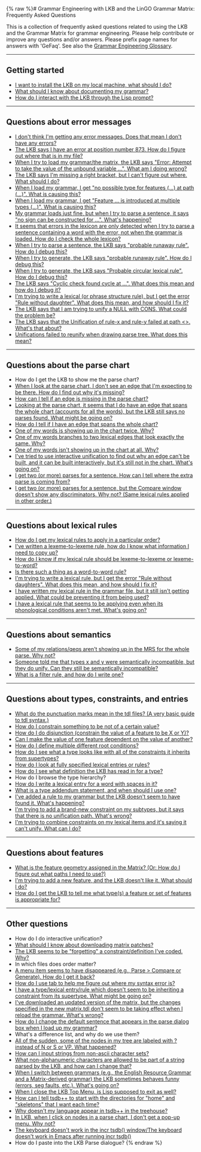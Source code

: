 {% raw %}# Grammar Engineering with LKB and the LinGO Grammar Matrix: Frequently Asked Questions

This is a collection of frequently asked questions related to using the
LKB and the Grammar Matrix for grammar engineering. Please help
contribute or improve any questions and/or answers. Please prefix page
names for answers with 'GeFaq'. See also the [Grammar
Engineering Glossary](/GeGlossary).

* * *

## Getting started

- [I want to install the LKB on my local machine, what should I
do?]()
- [What should I know about documenting my
grammar?]()
- [How do I interact with the LKB through the Lisp
prompt?]()

* * *

## Questions about error messages

- [I don't think I'm getting any error messages. Does that mean I
don't have any errors?]()
- [The LKB says I have an error at position number 873. How do I
figure out where that is in my file?]()
- [When I try to load my grammar/the matrix, the LKB says "Error:
Attempt to take the value of the unbound variable ...". What am I
doing wrong?]()
- [The LKB says I'm missing a right bracket, but I can't figure out
where. What should I do?]()
- [When I load my grammar, I get "no possible type for features (...)
at path (...)". What is causing this?]()
- [When I load my grammar, I get "Feature ... is introduced at
multiple types (...)". What is causing this?]()
- [My grammar loads just fine, but when I try to parse a sentence, it
says "no sign can be constructed for ...". What's
happening?]()
- [It seems that errors in the lexicon are only detected when I try to
parse a sentence containing a word with the error, not when the
grammar is loaded. How do I check the whole
lexicon?](/GeFaqLexiconErrors)
- [When I try to parse a sentence, the LKB says "probable runaway
rule". How do I debug this?]()
- [When I try to generate, the LKB says "probable runaway rule". How
do I debug this?]()
- [When I try to generate, the LKB says "Probable circular lexical
rule". How do I debug this?]()
- [The LKB says "Cyclic check found cycle at ...". What does this mean
and how do I debug it?]()
- [I'm trying to write a lexical (or phrase structure rule), but I get
the error "Rule without daughter". What does this mean, and how
should I fix it?]()
- [The LKB says that I am trying to unify a NULL with CONS. What could
the problem be?](/GeFaqUnifyingNullWithCons)
- [The LKB says that the Unification of rule-x and rule-y failed at
path &lt;&gt;. What's that about?](/GeFaqFailedAtPath)
- [Unifications failed to reunify when drawing parse tree. What does
this mean?](/GeFaqFailedToReunify)

* * *

## Questions about the parse chart

- How do I get the LKB to show me the parse chart?
- [When I look at the parse chart, I don't see an edge that I'm
expecting to be there. How do I find out why it's
missing?]()
- [How can I tell if an edge is missing in the parse
chart?]()
- [Looking at the parse chart, it seems that I do have an edge that
spans the whole chart (accounts for all the words), but the LKB
still says no parses found. What might be going on?]()
- [How do I tell if I have an edge that spans the whole
chart?]()
- [One of my words is showing up in the chart twice.
Why?]()
- [One of my words branches to two lexical edges that look exactly the
same. Why?](/GeFaqTwoLexEdges)
- [One of my words isn't showing up in the chart at all.
Why?](/GeFaqWordNotInChart)
- [I've tried to use interactive unification to find out why an edge
can't be built, and it can be built interactively, but it's still
not in the chart. What's going on?]()
- [I get two (or more) parses for a sentence. How can I tell where the
extra parse is coming from?](/GeFaqExtraParse1)
- [I get two (or more) parses for a sentence, but the Compare window
doesn't show any discriminators. Why not? (Same lexical rules
applied in other order.)](/GeFaqExtraParse2)

* * *

## Questions about lexical rules

- [How do I get my lexical rules to apply in a particular
order?](/GeFaqLexRuleOrder)
- [I've written a lexeme-to-lexeme rule, how do I know what
information I need to copy up?](/GeFaqLexToLexRule)
- [How do I know if my lexical rule should be lexeme-to-lexeme or
lexeme-to-word?](/GeFaqLexToWhatRule)
- [Is there such a thing as a word-to-word
rule?](/GeFaqWordToWordRule)
- [I'm trying to write a lexical rule, but I get the error "Rule
without daughters". What does this mean, and how should I fix
it?]()
- [I have written my lexical rule in the grammar file, but it still
isn't getting applied. What could be preventing it from being
used?]()
- [I have a lexical rule that seems to be applying even when its
phonological conditions aren't met. What's going
on?]()

* * *

## Questions about semantics

- [Some of my relations/qeqs aren't showing up in the MRS for the
whole parse. Why not?]()
- [Someone told me that types x and y were semantically incompatible,
but they do unify. Can they still be semantically
incompatible?](/GeFaqSemanticIncompatibility)
- [What is a filter rule, and how do I write one?](/GeFaqFilterRules)

* * *

## Questions about types, constraints, and entries

- [What do the punctuation marks mean in the tdl files? (A very basic
guide to tdl syntax.)]()
- [How do I constrain something to be not of a certain
value?]()
- [How do I do disjunction (constrain the value of a feature to be X
or Y)?]()
- [Can I make the value of one feature dependent on the value of
another?]()
- [How do I define multiple different root
conditions?](/GeFaqMultipleRoot)
- [How do I see what a type looks like with all of the constraints it
inherits from supertypes?]()
- [How do I look at fully specified lexical entries or
rules?]()
- [How do I see what definition the LKB has read in for a
type?]()
- How do I browse the type hierarchy?
- [How do I write a lexical entry for a word with spaces in
it?](/GeFaqLexEntrySpaces)
- [What is a type addendum statement, and when should I use
one?]()
- [I've added a rule to my grammar but the LKB doesn't seem to have
found it. What's happening?]()
- [I'm trying to add a brand-new constraint on my subtypes, but it
says that there is no unification path. What's
wrong?](/GeFaqNoUnificationPath)
- [I'm trying to combine constraints on my lexical items and it's
saying it can't unify. What can I do?](/GeFaqCombineConstraints)

* * *

## Questions about features

- [What is the feature geometry assigned in the Matrix? (Or: How do I
figure out what paths I need to use?)]()
- [I'm trying to add a new feature, and the LKB doesn't like it. What
should I do?]()
- [How do I get the LKB to tell me what type(s) a feature or set of
features is appropriate for?]()

* * *

## Other questions

- How do I do interactive unification?
- [What should I know about downloading matrix
patches?](/GeFaqMatrixPatches)
- [The LKB seems to be "forgetting" a constraint/definition I've
coded. Why?]()
- In which files does order matter?
- [A menu item seems to have disappeared (e.g., Parse &gt; Compare or
Generate). How do I get it back?]()
- [How do I use tab to help me figure out where my syntax error
is?]()
- [I have a type/lexical entry/rule which doesn't seem to be
inheriting a constraint from its supertype. What might be going
on?]()
- [I've downloaded an updated version of the matrix, but the changes
specified in the new matrix.tdl don't seem to be taking effect when
I reload the grammar. What's wrong?]()
- [How do I change the default sentence that appears in the parse
dialog box when I load up my grammar?](/GeFaqDefaultSentence)
- What's a difference list, and why do we use them?
- [All of the sudden, some of the nodes in my tree are labeled with ?
instead of N or S or VP. What happened?](/GeFaqQuestionMarkNodes)
- [How can I input strings from non-ascii character
sets?]()
- [What non-alphanumeric characters are allowed to be part of a string
parsed by the LKB, and how can I change that?]()
- [When I switch between grammars (e.g., the English Resource Grammar
and a Matrix-derived grammar) the LKB sometimes behaves funny
(errors, seg faults, etc.). What's going
on?]()
- [When I close the LKB Top Menu, is Lisp supposed to exit as
well?]()
- [How can I tell tsdb++ to start with the directories for "home" and
"skeletons" that I want each time?]()
- [Why doesn't my language appear in tsdb++ in the
treehouse?](/GeFaqTsdbTreehouse)
- [In LKB, when I click on nodes in a parse chart, I don't get a
pop-up menu. Why not?](/GeFaqChartNoPopups)
- [The keyboard doesn't work in the incr tsdb() window/The keyboard
doesn't work in Emacs after running incr
tsdb()]()
- How do I paste into the LKB Parse dialogue?
<update date omitted for speed>{% endraw %}